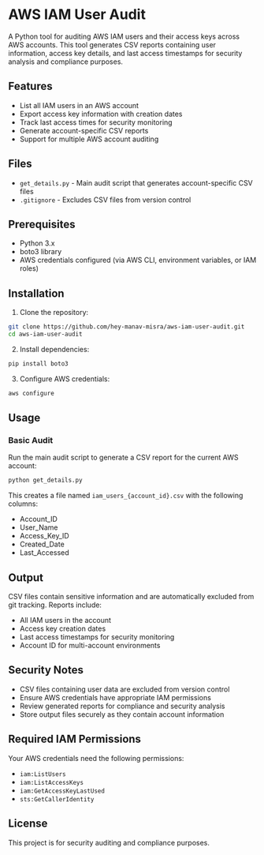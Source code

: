 # AWS IAM User Audit

A Python tool for auditing AWS IAM users and their access keys across AWS accounts. This tool generates CSV reports containing user information, access key details, and last access timestamps for security analysis and compliance purposes.

## Features

- List all IAM users in an AWS account
- Export access key information with creation dates
- Track last access times for security monitoring
- Generate account-specific CSV reports
- Support for multiple AWS account auditing

## Files

- `get_details.py` - Main audit script that generates account-specific CSV files
- `.gitignore` - Excludes CSV files from version control

## Prerequisites

- Python 3.x
- boto3 library
- AWS credentials configured (via AWS CLI, environment variables, or IAM roles)

## Installation

1. Clone the repository:
```bash
git clone https://github.com/hey-manav-misra/aws-iam-user-audit.git
cd aws-iam-user-audit
```

2. Install dependencies:
```bash
pip install boto3
```

3. Configure AWS credentials:
```bash
aws configure
```

## Usage

### Basic Audit
Run the main audit script to generate a CSV report for the current AWS account:

```bash
python get_details.py
```

This creates a file named `iam_users_{account_id}.csv` with the following columns:
- Account_ID
- User_Name
- Access_Key_ID
- Created_Date
- Last_Accessed


## Output

CSV files contain sensitive information and are automatically excluded from git tracking. Reports include:

- All IAM users in the account
- Access key creation dates
- Last access timestamps for security monitoring
- Account ID for multi-account environments

## Security Notes

- CSV files containing user data are excluded from version control
- Ensure AWS credentials have appropriate IAM permissions
- Review generated reports for compliance and security analysis
- Store output files securely as they contain account information

## Required IAM Permissions

Your AWS credentials need the following permissions:
- `iam:ListUsers`
- `iam:ListAccessKeys`
- `iam:GetAccessKeyLastUsed`
- `sts:GetCallerIdentity`

## License

This project is for security auditing and compliance purposes.